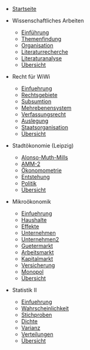 - [Startseite](README.md)
- Wissenschaftliches Arbeiten
    - [Einführung](VL_WissArbeit/2022-04-14-Einführung.md)
    - [Themenfindung](VL_WissArbeit/2022-04-22-Themenfindung.md)
    - [Organisation](VL_WissArbeit/2022-05-01-Organisation.md)
    - [Literaturrecherche](VL_WissArbeit/2022-05-10-Literaturrecherche.md)
    - [Literaturanalyse](VL_WissArbeit/2022-05-20-Literaturanalyse.md)
    - [Übersicht](VL_WissArbeit/README.md)

- Recht für WiWi
    - [Einfuehrung](VL_Recht-WiWi/2022-04-03-Einfuehrung.md)
    - [Rechtsgebiete](VL_Recht-WiWi/2022-04-15-Rechtsgebiete.md)
    - [Subsumtion](VL_Recht-WiWi/2022-04-22-Subsumtion.md)
    - [Mehrebenensystem](VL_Recht-WiWi/2022-05-04-Mehrebenensystem.md)
    - [Verfassungsrecht](VL_Recht-WiWi/2022-05-09-Verfassungsrecht.md)
    - [Auslegung](VL_Recht-WiWi/2022-05-17-Auslegung.md)
    - [Staatsorganisation](VL_Recht-WiWi/2022-05-21-Staatsorganisation.md)
    - [Übersicht](VL_Recht-WiWi/README.md)

- Stadtökonomie (Leipzig)
    - [Alonso-Muth-Mills](VL_Stadt/2022-04-12-Alonso-Muth-Mills.md)
    - [AMM-2](VL_Stadt/2022-04-24-AMM-2.md)
    - [Ökonomometrie](VL_Stadt/2022-05-06-Ökonomometrie.md)
    - [Entstehung](VL_Stadt/2022-05-10-Entstehung.md)
    - [Politik](VL_Stadt/2022-05-17-Politik.md)
    - [Übersicht](VL_Stadt/README.md)

- Mikroökonomik
    - [Einfuehrung](VL_Mikro/2022-04-06-Einfuehrung.md)
    - [Haushalte](VL_Mikro/2022-04-07-Haushalte.md)
    - [Effekte](VL_Mikro/2022-04-14-Effekte.md)
    - [Unternehmen](VL_Mikro/2022-04-22-Unternehmen.md)
    - [Unternehmen2](VL_Mikro/2022-04-27-Unternehmen2.md)
    - [Guetermarkt](VL_Mikro/2022-05-04-Guetermarkt.md)
    - [Arbeitsmarkt](VL_Mikro/2022-05-05-Arbeitsmarkt.md)
    - [Kapitalmarkt](VL_Mikro/2022-05-15-Kapitalmarkt.md)
    - [Versicherung](VL_Mikro/2022-05-20-Versicherung.md)
    - [Monopol](VL_Mikro/2022-05-21-Monopol.md)
    - [Übersicht](VL_Mikro/README.md)

- Statistik II
    - [Einfuehrung](VL_Statistik2/2022-04-05-Einfuehrung.md)
    - [Wahrscheinlichkeit](VL_Statistik2/2022-04-15-Wahrscheinlichkeit.md)
    - [Stichproben](VL_Statistik2/2022-04-25-Stichproben.md)
    - [Dichte](VL_Statistik2/2022-05-01-Dichte.md)
    - [Varianz](VL_Statistik2/2022-05-10-Varianz.md)
    - [Verteilungen](VL_Statistik2/2022-05-17-Verteilungen.md)
    - [Übersicht](VL_Statistik2/README.md)

